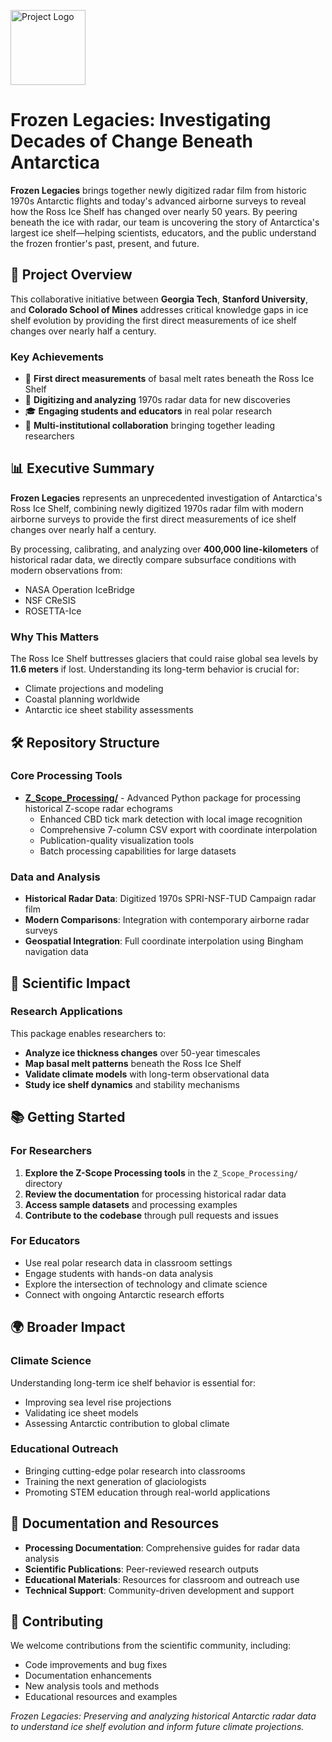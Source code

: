 <p align="left">
  <img src="Z_Scope_Processing/docs/logo-echo-explore-combine-wbg.png" alt="Project Logo" height="120">
  <span style="font-size:2em; vertical-align: middle;"></span>
</p>

# Frozen Legacies: Investigating Decades of Change Beneath Antarctica

**Frozen Legacies** brings together newly digitized radar film from historic 1970s Antarctic flights and today's advanced airborne surveys to reveal how the Ross Ice Shelf has changed over nearly 50 years. By peering beneath the ice with radar, our team is uncovering the story of Antarctica's largest ice shelf—helping scientists, educators, and the public understand the frozen frontier's past, present, and future.

## 🚀 Project Overview

This collaborative initiative between **Georgia Tech**, **Stanford University**, and **Colorado School of Mines** addresses critical knowledge gaps in ice shelf evolution by providing the first direct measurements of ice shelf changes over nearly half a century.

### Key Achievements

- 🎯 **First direct measurements** of basal melt rates beneath the Ross Ice Shelf
- 📼 **Digitizing and analyzing** 1970s radar data for new discoveries  
- 🎓 **Engaging students and educators** in real polar research
- 🤝 **Multi-institutional collaboration** bringing together leading researchers

## 📊 Executive Summary

**Frozen Legacies** represents an unprecedented investigation of Antarctica's Ross Ice Shelf, combining newly digitized 1970s radar film with modern airborne surveys to provide the first direct measurements of ice shelf changes over nearly half a century.

By processing, calibrating, and analyzing over **400,000 line-kilometers** of historical radar data, we directly compare subsurface conditions with modern observations from:
- NASA Operation IceBridge
- NSF CReSIS
- ROSETTA-Ice

### Why This Matters

The Ross Ice Shelf buttresses glaciers that could raise global sea levels by **11.6 meters** if lost. Understanding its long-term behavior is crucial for:
- Climate projections and modeling
- Coastal planning worldwide
- Antarctic ice sheet stability assessments

## 🛠️ Repository Structure

### Core Processing Tools

- **[Z_Scope_Processing/](Z_Scope_Processing/)** - Advanced Python package for processing historical Z-scope radar echograms
  - Enhanced CBD tick mark detection with local image recognition
  - Comprehensive 7-column CSV export with coordinate interpolation
  - Publication-quality visualization tools
  - Batch processing capabilities for large datasets

### Data and Analysis

- **Historical Radar Data**: Digitized 1970s SPRI-NSF-TUD Campaign radar film
- **Modern Comparisons**: Integration with contemporary airborne radar surveys
- **Geospatial Integration**: Full coordinate interpolation using Bingham navigation data

## 🔬 Scientific Impact

### Research Applications

This package enables researchers to:
- **Analyze ice thickness changes** over 50-year timescales
- **Map basal melt patterns** beneath the Ross Ice Shelf
- **Validate climate models** with long-term observational data
- **Study ice shelf dynamics** and stability mechanisms

## 📚 Getting Started

### For Researchers

1. **Explore the Z-Scope Processing tools** in the `Z_Scope_Processing/` directory
2. **Review the documentation** for processing historical radar data
3. **Access sample datasets** and processing examples
4. **Contribute to the codebase** through pull requests and issues

### For Educators

- Use real polar research data in classroom settings
- Engage students with hands-on data analysis
- Explore the intersection of technology and climate science
- Connect with ongoing Antarctic research efforts

## 🌍 Broader Impact

### Climate Science

Understanding long-term ice shelf behavior is essential for:
- Improving sea level rise projections
- Validating ice sheet models
- Assessing Antarctic contribution to global climate

### Educational Outreach

- Bringing cutting-edge polar research into classrooms
- Training the next generation of glaciologists
- Promoting STEM education through real-world applications

## 📖 Documentation and Resources

- **Processing Documentation**: Comprehensive guides for radar data analysis
- **Scientific Publications**: Peer-reviewed research outputs
- **Educational Materials**: Resources for classroom and outreach use
- **Technical Support**: Community-driven development and support

## 🤝 Contributing

We welcome contributions from the scientific community, including:
- Code improvements and bug fixes
- Documentation enhancements
- New analysis tools and methods
- Educational resources and examples


*Frozen Legacies: Preserving and analyzing historical Antarctic radar data to understand ice shelf evolution and inform future climate projections.*


